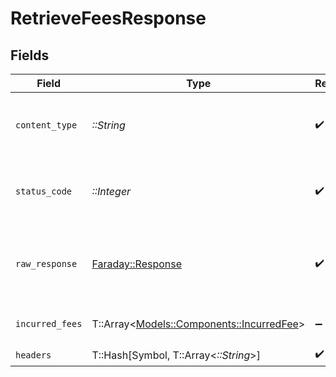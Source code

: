 # RetrieveFeesResponse


## Fields

| Field                                                                           | Type                                                                            | Required                                                                        | Description                                                                     |
| ------------------------------------------------------------------------------- | ------------------------------------------------------------------------------- | ------------------------------------------------------------------------------- | ------------------------------------------------------------------------------- |
| `content_type`                                                                  | *::String*                                                                      | :heavy_check_mark:                                                              | HTTP response content type for this operation                                   |
| `status_code`                                                                   | *::Integer*                                                                     | :heavy_check_mark:                                                              | HTTP response status code for this operation                                    |
| `raw_response`                                                                  | [Faraday::Response](https://www.rubydoc.info/gems/faraday/Faraday/Response)     | :heavy_check_mark:                                                              | Raw HTTP response; suitable for custom response parsing                         |
| `incurred_fees`                                                                 | T::Array<[Models::Components::IncurredFee](../../models/shared/incurredfee.md)> | :heavy_minus_sign:                                                              | The request completed successfully.                                             |
| `headers`                                                                       | T::Hash[Symbol, T::Array<*::String*>]                                           | :heavy_check_mark:                                                              | N/A                                                                             |